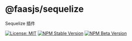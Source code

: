 # @faasjs/sequelize

Sequelize 插件

[![License: MIT](https://img.shields.io/npm/l/@faasjs/sequelize.svg)](https://github.com/faasjs/faasjs/blob/master/packages/faasjs/sequelize/LICENSE)
[![NPM Stable Version](https://img.shields.io/npm/v/@faasjs/sequelize/stable.svg)](https://www.npmjs.com/package/@faasjs/sequelize)
[![NPM Beta Version](https://img.shields.io/npm/v/@faasjs/sequelize/beta.svg)](https://www.npmjs.com/package/@faasjs/sequelize)
